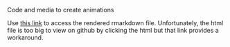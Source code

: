 Code and media to create animations

Use [this link](https://htmlpreview.github.io/?[https://github.com///blob/main/ActiveLearningTutorial.html](https://github.com/cnickol26/BigDataBowl2023/blob/main/Visuals/BDB_Visuals.html)) to access the rendered rmarkdown file. Unfortunately, the html file is too big to view on github by clicking the html but that link provides a workaround.
